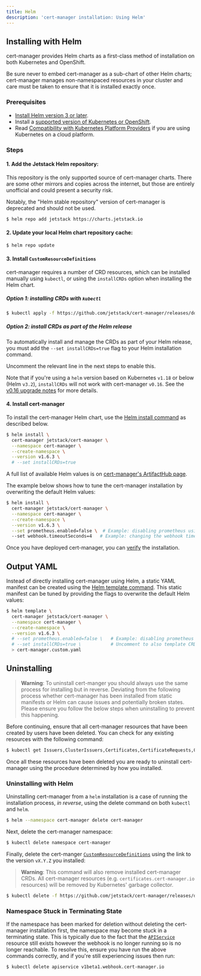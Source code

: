 ```yaml
---
title: Helm
description: 'cert-manager installation: Using Helm'
---
```


## Installing with Helm

cert-manager provides Helm charts as a first-class method of installation on both Kubernetes and OpenShift.

Be sure never to embed cert-manager as a sub-chart of other Helm charts; cert-manager manages
non-namespaced resources in your cluster and care must be taken to ensure that it is installed exactly once.

### Prerequisites

- [Install Helm version 3 or later](https://helm.sh/docs/intro/install/).
- Install a [supported version of Kubernetes or OpenShift](../../docs/installation/supported-releases.md).
- Read [Compatibility with Kubernetes Platform Providers](./compatibility.md) if you are using Kubernetes on a cloud platform.

### Steps


#### 1. Add the Jetstack Helm repository:

This repository is the only supported source of cert-manager charts. There are some other mirrors and copies across the internet, but those are entirely unofficial and could present a security risk.

Notably, the "Helm stable repository" version of cert-manager is deprecated and should not be used.

```bash
$ helm repo add jetstack https://charts.jetstack.io
```

#### 2. Update your local Helm chart repository cache:

```bash
$ helm repo update
```

#### 3. Install `CustomResourceDefinitions`

cert-manager requires a number of CRD resources, which can  be installed manually using `kubectl`,
or using the `installCRDs` option when installing the Helm chart.

##### Option 1: installing CRDs with `kubectl`


```bash
$ kubectl apply -f https://github.com/jetstack/cert-manager/releases/download/v1.6.3/cert-manager.crds.yaml
```

##### Option 2: install CRDs as part of the Helm release

To automatically install and manage the CRDs as part of your Helm release, you
must add the `--set installCRDs=true` flag to your Helm installation command.

Uncomment the relevant line in the next steps to enable this.

Note that if you're using a `helm` version based on Kubernetes `v1.18` or below (Helm `v3.2`), `installCRDs` will not work with cert-manager `v0.16`. See the [v0.16 upgrade notes](../../docs/installation/upgrading/upgrading-0.15-0.16.md#helm) for more details.

#### 4. Install cert-manager

To install the cert-manager Helm chart, use the [Helm install command](https://helm.sh/docs/helm/helm_install/) as described below.

```bash
$ helm install \
  cert-manager jetstack/cert-manager \
  --namespace cert-manager \
  --create-namespace \
  --version v1.6.3 \
  # --set installCRDs=true
```

A full list of available Helm values is on [cert-manager's ArtifactHub page](https://artifacthub.io/packages/helm/cert-manager/cert-manager).

The example below shows how to tune the cert-manager installation by overwriting the default Helm values:

```bash
$ helm install \
  cert-manager jetstack/cert-manager \
  --namespace cert-manager \
  --create-namespace \
  --version v1.6.3 \
  --set prometheus.enabled=false \  # Example: disabling prometheus using a Helm parameter
  --set webhook.timeoutSeconds=4   # Example: changing the webhook timeout using a Helm parameter
```

Once you have deployed cert-manager, you can [verify](./verify.md) the installation.

## Output YAML

Instead of directly installing cert-manager using Helm, a static YAML manifest can be created using the [Helm template command](https://helm.sh/docs/helm/helm_template/).
This static manifest can be tuned by providing the flags to overwrite the default Helm values:

```bash
$ helm template \
  cert-manager jetstack/cert-manager \
  --namespace cert-manager \
  --create-namespace \
  --version v1.6.3 \
  # --set prometheus.enabled=false \   # Example: disabling prometheus using a Helm parameter
  # --set installCRDs=true \           # Uncomment to also template CRDs
  > cert-manager.custom.yaml
```

## Uninstalling
> **Warning**: To uninstall cert-manger you should always use the same process for
> installing but in reverse. Deviating from the following process whether
> cert-manager has been installed from static manifests or Helm can cause issues
> and potentially broken states. Please ensure you follow the below steps when
> uninstalling to prevent this happening.

Before continuing, ensure that all cert-manager resources that have been created
by users have been deleted. You can check for any existing resources with the
following command:

```bash
$ kubectl get Issuers,ClusterIssuers,Certificates,CertificateRequests,Orders,Challenges --all-namespaces
```

Once all these resources have been deleted you are ready to uninstall
cert-manager using the procedure determined by how you installed.

### Uninstalling with Helm

Uninstalling cert-manager from a `helm` installation is a case of running the
installation process, *in reverse*, using the delete command on both `kubectl`
and `helm`.


```bash
$ helm --namespace cert-manager delete cert-manager
```

Next, delete the cert-manager namespace:

```bash
$ kubectl delete namespace cert-manager
```

Finally, delete the cert-manger
[`CustomResourceDefinitions`](https://kubernetes.io/docs/concepts/extend-kubernetes/api-extension/custom-resources/)
using the link to the version `vX.Y.Z` you installed:
> **Warning**: This command will also remove installed cert-manager CRDs. All
> cert-manager resources (e.g. `certificates.cert-manager.io` resources) will
> be removed by Kubernetes' garbage collector.

```bash
$ kubectl delete -f https://github.com/jetstack/cert-manager/releases/download/vX.Y.Z/cert-manager.crds.yaml
```

### Namespace Stuck in Terminating State

If the namespace has been marked for deletion without deleting the cert-manager
installation first, the namespace may become stuck in a terminating state. This
is typically due to the fact that the [`APIService`](https://kubernetes.io/docs/tasks/access-kubernetes-api/setup-extension-api-server) resource still exists
however the webhook is no longer running so is no longer reachable. To resolve
this, ensure you have run the above commands correctly, and if you're still
experiencing issues then run:

```bash
$ kubectl delete apiservice v1beta1.webhook.cert-manager.io
```
